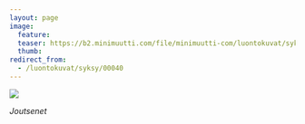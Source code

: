 ```yaml
---
layout: page
image:
  feature:
  teaser: https://b2.minimuutti.com/file/minimuutti-com/luontokuvat/syksy/DSC15897-245px.jpg
  thumb:
redirect_from:
  - /luontokuvat/syksy/00040
---
```


![](https://b2.minimuutti.com/file/minimuutti-com/luontokuvat/syksy/DSC15897-800px.jpg)

*Joutsenet*
